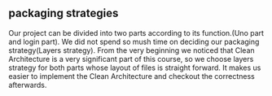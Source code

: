 ## packaging strategies
Our project can be divided into two parts according to its function.(Uno part and login part).
We did not spend so mush time on deciding our packaging strategy(Layers strategy).
From the very beginning we noticed that Clean Architecture is a very significant part of this course,
so we choose layers strategy for both parts whose layout of files is straight forward.
It makes us easier to implement the Clean Architecture and checkout the correctness afterwards.
